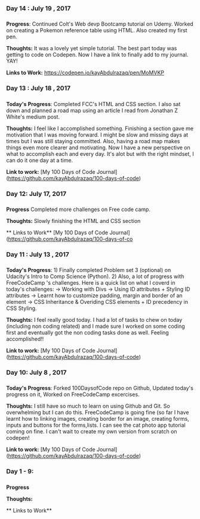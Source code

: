 ### Day 14 : July 19  , 2017 
##### 
**Progress**: Continued Colt's Web devp Bootcamp tutorial on Udemy. Worked on creating a Pokemon reference table using HTML. Also created my first pen. 

**Thoughts:** It was a lovely yet simple tutorial. The best part today was getting to code on Codepen. Now I have a link to finally add to my journal. YAY!

**Links to Work:**  https://codepen.io/kayAbdulrazaq/pen/MoMVKP

### Day 13 : July 18  , 2017 
##### 

**Today's Progress**:  Completed FCC's HTML and CSS section. I also sat down and planned a road map using an article I read from Jonathan Z White's medium post.

**Thoughts:**  I feel like I accomplished something. Finishing a section gave me motivation that I was moving forward. I might be slow and missing days at times but I was still staying committed. Also, having a road map makes things even more clearer and motivating. Now I have a new perspective on what to accomplish each and every day. It's alot but with the right mindset, I can do it one day at a time. 

**Link to work:** [My 100 Days of Code Journal] (https://github.com/kayAbdulrazaq/100-days-of-code)


### Day 12: July 17, 2017
#####

**Progress**  Completed more challenges on Free code camp.  

**Thoughts:** Slowly finishing the HTML and CSS section 

** Links to Work**  [My 100 Days of Code Journal] (https://github.com/kayAbdulrazaq/100-days-of-co
 

### Day 11 : July 13  , 2017 
##### 

**Today's Progress**: 1) Finally completed Problem set 3 (optional) on Udacity's Intro to Comp Science (Python). 
2) Also, a lot of progress with FreeCodeCamp 's challenges. Here is a quick list on what I coverd in today's challenges: 
-> Working with Divs
-> Using ID attributes + Styling ID attributes 
-> Learnt how to customize padding, margin and  border of an element 
-> CSS Inheritance & Overiding CSS elements + ID precedency in CSS Styling. 

**Thoughts:** I feel really good today. I had a lot of tasks to chew on today (including non coding related) and I made sure I worked on some coding first and eventually got the non coding tasks done as well. Feeling accomplished!! 

**Link to work:** [My 100 Days of Code Journal] (https://github.com/kayAbdulrazaq/100-days-of-code)


### Day 10: July 8 , 2017 
##### 

**Today's Progress**: Forked 100DaysofCode repo on Github, Updated today's progress on it, Worked on FreeCodeCamp excercises.

**Thoughts:** I still have so much to learn on using Github and Git. So overwhelming but I can do this. FreeCodeCamp is going fine (so far I have learnt how to linking images, creating border for an image, creating forms, inputs and buttons for the forms,lists. I can see the cat photo app tutorial coming on fine. I can't wait to create my own version from scratch on codepen! 

**Link to work:** [My 100 Days of Code Journal] (https://github.com/kayAbdulrazaq/100-days-of-code)

### Day 1 - 9: 
#####

**Progress** 

**Thoughts:**

** Links to Work** 











